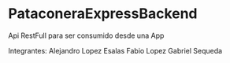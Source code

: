 # PataconeraExpressBackend

Api RestFull para ser consumido desde una App

Integrantes: Alejandro Lopez Esalas
Fabio Lopez
Gabriel Sequeda
